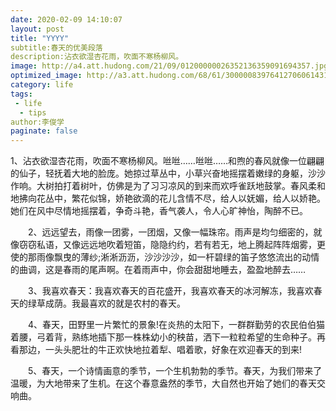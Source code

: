 ```yaml
---
date: 2020-02-09 14:10:07
layout: post
title: "YYYY"
subtitle:春天的优美段落
description:沾衣欲湿杏花雨，吹面不寒杨柳风。
image: http://a4.att.hudong.com/21/09/01200000026352136359091694357.jpg
optimized_image: http://a3.att.hudong.com/68/61/300000839764127060614318218_950.jpg
category: life
tags: 
 - life
  - tips
author:李俊学
paginate: false
---
```


1、沾衣欲湿杏花雨，吹面不寒杨柳风。咝咝……咝咝……和煦的春风就像一位翩翩的仙子，轻抚着大地的脸庞。她掠过草丛中，小草兴奋地摇摆着嫩绿的身躯，沙沙作响。大树拍打着树叶，仿佛是为了习习凉风的到来而欢呼雀跃地鼓掌。春风柔和地拂向花丛中，繁花似锦，娇艳欲滴的花儿含情不尽，给人以妩媚，给人以娇艳。她们在风中尽情地摇摆着，争奇斗艳，香气袭人，令人心旷神怡，陶醉不已。

　　2、远远望去，雨像一团雾，一团烟，又像一幅珠帘。雨声是均匀细密的，就像窃窃私语，又像远远地吹着短笛，隐隐约约，若有若无，地上腾起阵阵烟雾，更使的那雨像飘曳的薄纱;淅淅沥沥，沙沙沙沙，如一杆碧绿的笛子悠悠流出的动情的曲调，这是春雨的尾声啊。在着雨声中，你会甜甜地睡去，盈盈地醉去……

　　3、我喜欢春天：我喜欢春天的百花盛开，我喜欢春天的冰河解冻，我喜欢春天的绿草成荫。我最喜欢的就是农村的春天。

　　4、春天，田野里一片繁忙的景象!在炎热的太阳下，一群群勤劳的农民伯伯猫着腰，弓着背，熟练地插下那一株株幼小的秧苗，洒下一粒粒希望的生命种子。再看那边，一头头肥壮的牛正欢快地拉着犁、唱着歌，好象在欢迎春天的到来!

　　5、春天，一个诗情画意的季节，一个生机勃勃的季节。春天，为我们带来了温暖，为大地带来了生机。在这个春意盎然的季节，大自然也开始了她们的春天交响曲。

